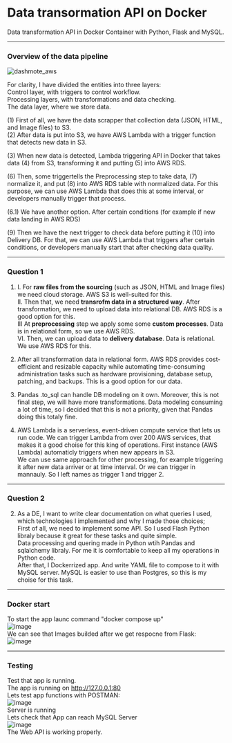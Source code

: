# Data transormation API on Docker



Data transformation API in Docker Container with Python, Flask and MySQL.
____
### Overview of the data pipeline
![dashmote_aws](https://user-images.githubusercontent.com/53381140/145751154-2b38fb75-8176-4a47-b92b-163934e4b804.png)

For clarity, I have divided the entities into three layers:<br>
Control layer, with triggers to control workflow.<br>
Processing layers, with transformations and data checking.<br>
The data layer, where we store data.<br>

(1) First of all, we have the data scrapper that collection data (JSON, HTML, and Image files) to S3.<br>
(2) After data is put into S3, we have AWS Lambda with a trigger function that detects new data in S3.<br>

(3) When new data is detected, Lambda triggering API in Docker that takes data (4) from S3, transforming it and putting (5) into AWS RDS.<br>

(6) Then, some triggertells the Preprocessing step to take data, (7) normalize it, and put (8) into AWS RDS table with normalized data. For this purpose, we can use AWS Lambda that does this at some interval, or developers manually trigger that process.<br>

(6.1) We have another option. After certain conditions (for example if new data landing in AWS RDS)<br>

(9) Then we have the next trigger to check data before putting it (10) into Delivery DB. For that, we can use AWS Lambda that triggers after certain conditions, or developers manually start that after checking data quality. <br>
____
### Question 1
1. I. For <b>raw files from the sourcing</b> (such as JSON, HTML and Image files) we need cloud storage. AWS S3 is well-suited for this.<br>
II. Then that, we need <b>transrofm data in a structured way</b>. After transformation, we need to upload data into relational DB. AWS RDS is a good option for this.<br>
III At <b>preprocessing</b> step we apply some some <b>custom processes</b>. Data is in relational form, so we use AWS RDS.<br>
VI. Then, we can upload data to <b>delivery database</b>. Data is relational. We use AWS RDS for this.<br>
2. After all transformation data in relational form. AWS RDS provides cost-efficient and resizable capacity while automating time-consuming administration tasks such as hardware provisioning, database setup, patching, and backups. This is a good option for our data. 
3. Pandas .to_sql can handle DB modeling on it own. Moreover, this is not final step, we will have more transformations. Data modeling consuming a lot of time, so I decided that this is not a priority, given that Pandas doing this totaly fine.

4. AWS Lambda is a serverless, event-driven compute service that lets us run code. We can trigger Lambda from over 200 AWS services, that makes it a good choise for this king of operations. First instance (AWS Lambda) automaticly triggers when new appears in S3. <br>
We can use same approach for other processing, for example triggering it after new data arriver or at time interval. Or we can trigger in mannauly. So I left names as trigger 1 and trigger 2.
____
### Question 2

2. As a DE, I want to write clear documentation on what queries I used, which technologies I
implemented and why I made those choices;<br>
First of all, we need to implement some API. So I used Flash Python libraly because it great for these tasks and quite simple.<br>
Data processing and quering made in Python wtih Pandas and sqlalchemy libraly. For me it is comfortable to keep all my operations in Python code.<br>
After that, I Dockerrized app. And write YAML file to compose to it with MySQL server. MySQL is easier to use than Postgres, so this is my choise for this task.<br>

_____
### Docker start
To start the app launc command "docker compose up"<br>
![image](https://user-images.githubusercontent.com/53381140/147183498-276cc1c1-2a8d-4e94-895d-d1de9e77e2e5.png)<br>
We can see that Images builded after we get respocne from Flask:<br>
![image](https://user-images.githubusercontent.com/53381140/147183568-5fbe573d-4977-41ae-8b4c-537f085e2fcf.png)<br>
_____
### Testing
Test that app is running.<br>
The app is running on http://127.0.0.1:80<br>
Lets test app functions with POSTMAN:<br>
![image](https://user-images.githubusercontent.com/53381140/147183645-89054d31-ebd2-4eb3-8758-7f1098a67fb0.png)<br>
Server is running<br>
Lets check that App can reach MySQL Server<br>
![image](https://user-images.githubusercontent.com/53381140/148603068-1d0d1982-a64b-4057-9649-cd991e4bc58b.png)<br>
The Web API is working properly.

